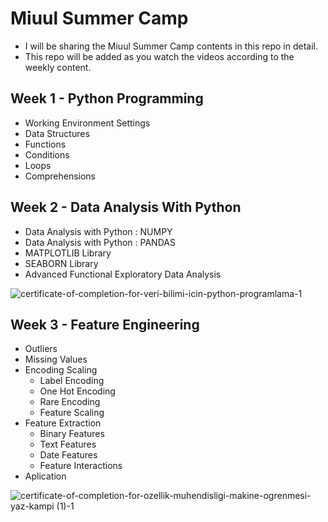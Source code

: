 # Miuul Summer Camp

* I will be sharing the Miuul Summer Camp contents in this repo in detail.
* This repo will be added as you watch the videos according to the weekly content.


## Week 1 - Python Programming

* Working Environment Settings
* Data Structures
* Functions 
* Conditions
* Loops
* Comprehensions


## Week 2 - Data Analysis With Python

* Data Analysis with Python : NUMPY
* Data Analysis with Python : PANDAS
* MATPLOTLIB Library
* SEABORN Library
* Advanced Functional Exploratory Data Analysis

![certificate-of-completion-for-veri-bilimi-icin-python-programlama-1](https://user-images.githubusercontent.com/76455945/183254352-a50e54cb-9170-4eff-9ba2-bbc1eafe12f0.png)


## Week 3 - Feature Engineering

* Outliers
* Missing Values
* Encoding Scaling
  * Label Encoding
  * One Hot Encoding
  * Rare Encoding
  * Feature Scaling
* Feature Extraction
  * Binary Features
  * Text Features
  * Date Features
  * Feature Interactions
* Aplication


![certificate-of-completion-for-ozellik-muhendisligi-makine-ogrenmesi-yaz-kampi (1)-1](https://user-images.githubusercontent.com/76455945/183254752-e5e4335b-f984-43f3-860d-af42030875fd.png)
